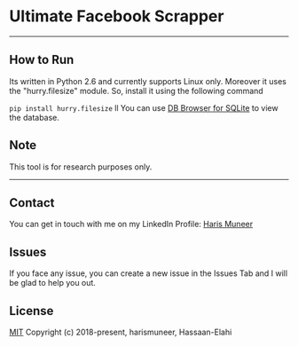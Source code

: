 # Ultimate Facebook Scrapper



----------------------------------------------------------------------------------------------------------------------------------------
## How to Run 
Its written in Python 2.6 and currently supports Linux only. Moreover it uses the "hurry.filesize" module. So, install it using the following command

```pip install hurry.filesize```
ll
You can use [DB Browser for SQLite](http://sqlitebrowser.org/) to view the database.

## Note
This tool is for research purposes only.

----------------------------------------------------------------------------------------------------------------------------------------

## Contact
You can get in touch with me on my LinkedIn Profile: [Haris Muneer](https://www.linkedin.com/in/harismuneer/)

## Issues
If you face any issue, you can create a new issue in the Issues Tab and I will be glad to help you out.

## License
[MIT](../master/LICENSE)
Copyright (c) 2018-present, harismuneer, Hassaan-Elahi


